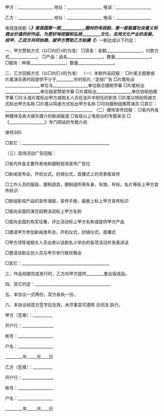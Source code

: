 
 


甲方：__________________
地址：__________________
电话：__________________


乙方：__________________
地址：__________________
电话：__________________


电视连续剧《_________》是我国第一部____________题材的电视剧，是一部极富社会意义和商业价值的好作品，为更好地挖掘和弘扬_________文化，支持文化产业的发展，经甲、乙双方共同协商，就甲方赞助乙方拍摄《_________》一剧达成以下约定：


一、甲方赞助方式（以□内打√的为准）
□资金：金额__________________，付款方式______________。
□产品：品名__________________，数量__________________。
□服务：种类__________________，数量__________________。


二、乙方回报方式（以□内打√的为准）
（一）本剧作品回报：
□片尾主题歌或片尾演员表时段提供不少于_________秒的贴片／定帧广告
□片尾标出__________________单位与__________________单位联合摄制字幕
□片尾标出__________________单位独家赞助字幕
□片尾标出__________________单位协助拍摄字幕
□片头或片尾标出甲方或相关人员在该片中担任的职务
□片尾以特别鸣谢方式标出甲方名称
□片尾以鸣谢方式标出甲方名称
□可向摄制组推荐演员
□其它：_____________________________________________
（二）媒体宣传回报：
□省内外各种媒体及各大娱乐媒介的新闻报道
□省级以上电视台的专题采访
□《__________________》专门网站的专题介绍




 
律师365






□其它：_____________________________________________

（三）现场活动广告回报：

□省内外各主要外景地和摄制现场宣传广告位

□新闻发布会，开机仪式，封镜仪式，首播式上的背景板宣传

□工作人员的服装，摄制道具，摄制组所用车身，车旗，布标，名片等标上甲方宣传标识

□剧组影视产品的宣传海报，宣传手册，画册上标上甲方宣传标识

□面向全国的演员招聘活动标上甲方名称

□面向全国的有奖征集，评比活动标上甲方名称或提供甲方产品

□邀请甲方参加新闻发布会，开机仪式，封镜仪式，首播式

□甲方领导或相关人员出席以该剧名义举办的各项活动并发表讲话

□邀请该剧主创人员与甲方举行联欢晚会

□其它：_____________________________________________




三、作品拍摄完成发行时，乙方向甲方提供_________套出版成品。


四、其它约定：_______________________________________


五、本协议一式两份，双方各执一份。


六、本协议经双方签字后生效，未尽事宜可遵照
合同法
执行。


 



 甲方（签章）：__________
 
开户行：________________
 
帐号：__________________
 
户名：__________________
 
_________年_____月____日
 


 

  乙方（签章）：__________
  
开户行：________________
  
帐号：__________________
  
户名：__________________
  
_________年_____月____日
  


  

   

    

     

 
     

 
     
 
      
 
      
 
       


       
 

       


       


       
 
 
      
 
     
 
    

   

  

 


